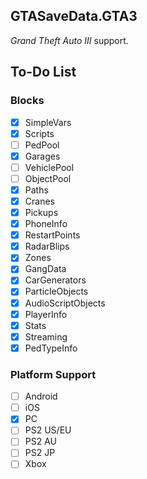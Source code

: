 ## GTASaveData.GTA3
*Grand Theft Auto III* support.

## To-Do List
### Blocks
- [x] SimpleVars
- [x] Scripts
- [ ] PedPool
- [x] Garages
- [ ] VehiclePool
- [ ] ObjectPool
- [x] Paths
- [x] Cranes
- [x] Pickups
- [x] PhoneInfo
- [x] RestartPoints
- [x] RadarBlips
- [x] Zones
- [x] GangData
- [x] CarGenerators
- [x] ParticleObjects
- [x] AudioScriptObjects
- [x] PlayerInfo
- [x] Stats
- [x] Streaming
- [x] PedTypeInfo

### Platform Support
- [ ] Android
- [ ] iOS
- [x] PC
- [ ] PS2 US/EU
- [ ] PS2 AU
- [ ] PS2 JP
- [ ] Xbox
